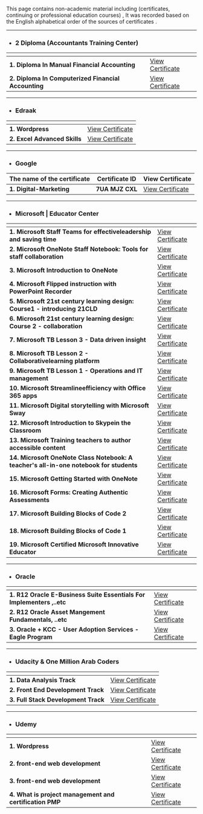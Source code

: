 
This page contains non-academic material including (certificates, continuing or professional education courses) , 
It was recorded based on the English alphabetical order of the sources of certificates .


--------------------------------------------------

- ### 2 Diploma (Accountants Training Center)


| <!-- -->    | <!-- -->    |
|-------------|-------------|
|**1. Diploma In Manual Financial Accounting** |[View Certificate](https://drive.google.com/file/d/11b8vHgsSvFCUFbaItrRZP0ehzRJWrOpQ/view)|
|**2. Diploma In Computerized Financial Accounting** |[View Certificate](https://drive.google.com/file/d/1V2EPMON628gDCFTaXxbTPm5jkv-j5tP0/view)|

--------------------------------------------------

- ### Edraak


| <!-- -->    | <!-- -->    |
|-------------|-------------|
|**1. Wordpress** |[View Certificate](https://courses.edraak.org/certificates/1cfc66560c184100ac9c86370177e270)|
|**2. Excel Advanced Skills** |[View Certificate](https://courses.edraak.org/certificates/3d8d315ca1dc463587cacf8d5e02ef8f)|

--------------------------------------------------

- ### Google


| The name of the certificate | Certificate ID    | View Certificate |
|-----------------------------|-------------------|------------------|
|**1. Digital-Marketing** |**7UA MJZ CXL** |[View Certificate](https://courses.edraak.org/certificates/1cfc66560c184100ac9c86370177e270)|

--------------------------------------------------

- ### Microsoft | Educator Center


| <!-- -->    | <!-- -->    |
|-------------|-------------|
|**1. Microsoft Staff Teams for effectiveleadership and saving time** |[View Certificate](https://education.microsoft.com/en-us/profile/achievement/485498/certificate)|
|**2. Microsoft OneNote Staff Notebook: Tools for staff collaboration** |[View Certificate](https://education.microsoft.com/en-us/profile/achievement/481815/certificate)|
|**3. Microsoft Introduction to OneNote** |[View Certificate](https://education.microsoft.com/en-us/profile/achievement/7162571/certificate)|
|**4. Microsoft Flipped instruction with PowerPoint Recorder** |[View Certificate](https://education.microsoft.com/en-us/profile/achievement/484557/certificate)|
|**5. Microsoft 21st century learning design: Course1 - introducing 21CLD** |[View Certificate](https://education.microsoft.com/en-us/profile/achievement/480855/certificate)|
|**6. Microsoft 21st century learning design: Course 2 - collaboration** |[View Certificate](https://education.microsoft.com/en-us/profile/achievement/508683/certificate)|
|**7. Microsoft TB Lesson 3 - Data driven insight** |[View Certificate](https://education.microsoft.com/en-us/profile/achievement/7248424/certificate)|
|**8. Microsoft TB Lesson 2 - Collaborativelearning platform** |[View Certificate](https://education.microsoft.com/en-us/profile/achievement/7241794/certificate)|
|**9. Microsoft TB Lesson 1 - Operations and IT management** |[View Certificate](https://education.microsoft.com/en-us/profile/achievement/7233630/certificate)|
|**10. Microsoft Streamlineefficiency with Office 365 apps** |[View Certificate](https://education.microsoft.com/en-us/profile/achievement/487264/certificate)|
|**11. Microsoft Digital storytelling with Microsoft Sway** |[View Certificate](https://education.microsoft.com/en-us/profile/achievement/480189/certificate)|
|**12. Microsoft Introduction to Skypein the Classroom** |[View Certificate](https://education.microsoft.com/en-us/profile/achievement/481943/certificate)|
|**13. Microsoft Training teachers to author accessible content** |[View Certificate](https://education.microsoft.com/en-us/profile/achievement/486761/certificate)|
|**14. Microsoft OneNote Class Notebook: A teacher's all-in-one notebook for students** |[View Certificate](https://education.microsoft.com/en-us/profile/achievement/475928/certificate)|
|**15. Microsoft Getting Started with OneNote** |[View Certificate](https://education.microsoft.com/en-us/profile/achievement/484943/certificate)|
|**16. Microsoft Forms: Creating Authentic Assessments** |[View Certificate](https://education.microsoft.com/en-us/profile/achievement/480169/certificate)|
|**17. Microsoft Building Blocks of Code 2** |[View Certificate](https://education.microsoft.com/en-us/profile/achievement/478994/certificate)|
|**18. Microsoft Building Blocks of Code 1** |[View Certificate](https://education.microsoft.com/en-us/profile/achievement/491813/certificate)|
|**19. Microsoft Certified Microsoft Innovative Educator** |[View Certificate](https://education.microsoft.com/en-us/profile/achievement/2356275/certificate)|

--------------------------------------------------

- ### Oracle


| <!-- -->    | <!-- -->    |
|-------------|-------------|
|**1. R12 Oracle E-Business Suite Essentials For Implementers ,..etc** |[View Certificate](https://drive.google.com/file/d/1YAROY3KqmJIAujKBWYqIiGRau5ytRsew/view)|
|**2. R12 Oracle Asset Mangement Fundamentals, ..etc** |[View Certificate](https://drive.google.com/file/d/1eh2yNln9kAhr1Qb1WMbI8nn2lmwoCZgs/view)|
|**3. Oracle + KCC - User Adoption Services - Eagle Program** |[View Certificate](https://drive.google.com/file/d/1GKdX58iU4xGaTpxpVJtBBrVkfQw30hxa/view?usp=sharing)|

--------------------------------------------------

- ### Udacity & One Million Arab Coders 


| <!-- -->    | <!-- -->    |
|-------------|-------------|
|**1. Data Analysis Track** |[View Certificate](https://s3-us-west-2.amazonaws.com/udacity-printer/production/certificates/78c6a56b-f71c-4cf1-af3d-583e270a507e.pdf)|
|**2. Front End Development Track** |[View Certificate](https://s3-us-west-2.amazonaws.com/udacity-printer/production/certificates/aef41fc7-e6c2-467b-baf9-223db3e6a76a.pdf)|
|**3. Full Stack Development Track** |[View Certificate](https://s3-us-west-2.amazonaws.com/udacity-printer/production/certificates/41ecefd0-f8bc-4867-b856-82a606745216.pdf)|

--------------------------------------------------

- ### Udemy


| <!-- -->    | <!-- -->    |
|-------------|-------------|
|**1. Wordpress** |[View Certificate](https://www.udemy.com/certificate/UC-XS9N2ILR/)|
|**2. front-end web development** |[View Certificate](https://www.udemy.com/certificate/UC-D753ZSGE/)|
|**3. front-end web development** |[View Certificate](https://www.udemy.com/certificate/UC-MHFAMGX6/)|
|**4. What is project management and certification PMP** |[View Certificate](https://www.udemy.com/certificate/UC-FIPSZMTC/)|




